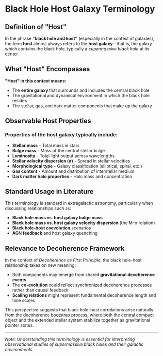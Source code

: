# Black Hole Host Galaxy Terminology

## Definition of "Host"

In the phrase **"black hole and host"** (especially in the context of galaxies), the term **host** almost always refers to the **host galaxy**—that is, the galaxy which contains the black hole, typically a *supermassive black hole* at its center.

## What "Host" Encompasses

**"Host" in this context means:**
- The **entire galaxy** that surrounds and includes the central black hole
- The gravitational and dynamical environment in which the black hole resides
- The stellar, gas, and dark matter components that make up the galaxy

## Observable Host Properties

### Properties of the **host galaxy** typically include:
- **Stellar mass** - Total mass in stars
- **Bulge mass** - Mass of the central stellar bulge
- **Luminosity** - Total light output across wavelengths
- **Stellar velocity dispersion (σ)** - Spread in stellar velocities
- **Morphological type** - Galaxy classification (elliptical, spiral, etc.)
- **Gas content** - Amount and distribution of interstellar medium
- **Dark matter halo properties** - Halo mass and concentration

## Standard Usage in Literature

This terminology is standard in extragalactic astronomy, particularly when discussing relationships such as:

- **Black hole mass vs. host galaxy bulge mass**
- **Black hole mass vs. host galaxy velocity dispersion** (the M–σ relation)
- **Black hole–host coevolution** scenarios
- **AGN feedback** and host galaxy quenching

## Relevance to Decoherence Framework

In the context of *Decoherence as First Principle*, the black hole-host relationship takes on new meaning:

- Both components may emerge from shared **gravitational decoherence events**
- The **co-evolution** could reflect synchronized decoherence processes rather than causal feedback
- **Scaling relations** might represent fundamental decoherence length and time scales

This perspective suggests that black hole-host correlations arise naturally from the decoherence bootstrap process, where both the central compact object and the extended stellar system stabilize together as gravitational pointer states.

---

*Note: Understanding this terminology is essential for interpreting observational studies of supermassive black holes and their galactic environments.*
